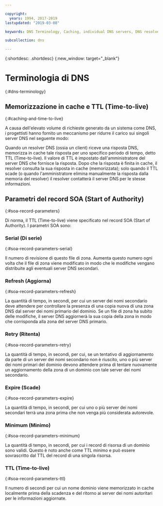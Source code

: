 ```yaml
---

copyright:
  years: 1994, 2017-2019
lastupdated: "2019-03-08"

keywords: DNS Terminology, Caching, individual DNS servers, DNS resolver

subcollection: dns

---
```



{:shortdesc: .shortdesc}
{:new_window: target="_blank"}

# Terminologia di DNS
{:#dns-terminology}

## Memorizzazione in cache e TTL (Time-to-live)
{:#caching-and-time-to-live}

A causa dell'elevato volume di richieste generato da un sistema come DNS, i progettisti hanno fornito un meccanismo per ridurre il carico sui singoli server DNS nel seguente modo:

Quando un resolver DNS (ossia un client) riceve una risposta DNS, memorizza in cache tale risposta per uno specifico periodo di tempo, detto TTL (Time-to-live). Il valore di TTL è impostato dall'amministratore del server DNS che fornisce la risposta. Dopo che la risposta è finita in cache, il resolver consulta la sua risposta in cache (memorizzata); solo quando il TTL scade (o quando l'amministratore elimina manualmente la risposta dalla memoria del resolver) il resolver contatterà il server DNS per le stesse informazioni.

## Parametri del record SOA (Start of Authority)
{:#soa-record-parameters}

Di norma, il TTL (Time-to-live) viene specificato nel record SOA (Start of Authority). I parametri SOA sono:

### Serial (Di serie)
{:#soa-record-parameters-serial}

Il numero di revisione di questo file di zona. Aumenta questo numero ogni volta che il file di zona viene modificato in modo che le modifiche vengano distribuite agli eventuali server DNS secondari.

### Refresh (Aggiorna)
{:#soa-record-parameters-refresh}

La quantità di tempo, in secondi, per cui un server dei nomi secondario deve attendere per controllare la presenza di una copia nuova di una zona DNS dal server dei nomi primario del dominio. Se un file di zona ha subito delle modifiche, il server DNS aggiornerà la sua copia della zona in modo che corrisponda alla zona del server DNS primario.

### Retry (Ritenta)
{:#soa-record-parameters-retry}

La quantità di tempo, in secondi, per cui, se un tentativo di aggiornamento da parte di un server dei nomi secondario non è riuscito, uno o più server dei nomi primari del dominio devono attendere prima di tentare nuovamente un aggiornamento della zona di un dominio con tale server dei nomi secondario.

### Expire (Scade)
{:#soa-record-parameters-expire}

La quantità di tempo, in secondi, per cui uno o più server dei nomi secondari terrà una zona prima che non venga più considerata autorevole.

### Minimum (Minimo)
{:#soa-record-parameters-minimum}

La quantità di tempo, in secondi, per cui i record di risorsa di un dominio sono validi. Questo è noto anche come TTL minimo e può essere sovrascritto dal TTL del record di una singola risorsa.

### TTL (Time-to-live)
{:#soa-record-parameters-ttl}

Il numero di secondi per cui un nome dominio viene memorizzato in cache localmente prima della scadenza e del ritorno ai server dei nomi autoritari per le informazioni aggiornate.

